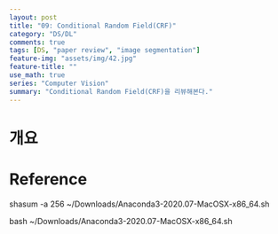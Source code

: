 ```yaml
---
layout: post
title: "09: Conditional Random Field(CRF)"
category: "DS/DL"
comments: true
tags: [DS, "paper review", "image segmentation"]
feature-img: "assets/img/42.jpg"
feature-title: ""
use_math: true
series: "Computer Vision"
summary: "Conditional Random Field(CRF)을 리뷰해본다."
---
```


# 개요

# Reference

shasum -a 256 ~/Downloads/Anaconda3-2020.07-MacOSX-x86_64.sh

bash ~/Downloads/Anaconda3-2020.07-MacOSX-x86_64.sh
